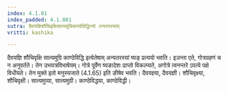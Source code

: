 ```yaml
---
index: 4.1.81
index_padded: 4.1.081
sutra: दैवयज्ञिशौचिवृक्षिसात्यमुग्रिकाण्ठेविद्धिभ्यो ऽन्यतरस्याम्
vritti: kashika

---
```

दैवयज्ञि शौचिवृक्षि सात्यमुग्रि काण्ठेविद्धि इत्येतेषाम् अन्यतरस्यां ष्यङ् प्रत्ययो भवति। इञन्ता एते, गोत्रग्रहणं च न अनुवर्तते। तेन उभयत्रविभाषेयम्। गोत्रे पूर्वेण ष्यङादेशः प्राप्तो विकल्प्यते, अगोत्रे त्वनन्तरे ऽपत्ये पक्षे विधीयते। तेन मुक्ते इतो मनुस्यजाते (4.1.65) इति ङीषेव भवति। दैवयज्ञ्या, दैवयज्ञी। शौचिवृक्ष्या, शौचिवृक्षी। सात्यमुग्र्या, सात्यमुग्री। काण्ठेविद्ध्या, काण्ठेविद्धी।